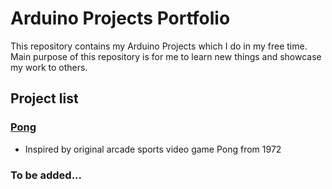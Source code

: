 # Arduino Projects Portfolio

This repository contains my Arduino Projects which I do in my free time. Main purpose of this repository is for me to learn new things and showcase my work to others.

## Project list

### [Pong](Pong/)

- Inspired by original arcade sports video game Pong from 1972

### To be added...
